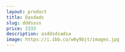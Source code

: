 ```yaml
---
layout: product
title: Dasdads
slug: dddssss
price: 2333
description: asddsdsadsa
image: https://i.ibb.co/w6y9bjt/images.jpg
---
```

